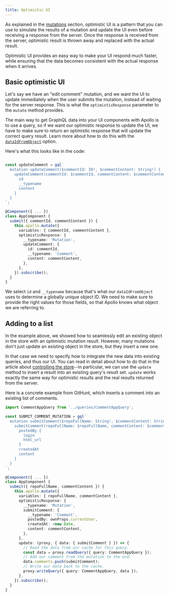 ```yaml
---
title: Optimistic UI
---
```


As explained in the [mutations](../basics/mutations.md#optimistic-ui) section, optimistic UI is a pattern that you can use to simulate the results of a mutation and update the UI even before receiving a response from the server. Once the response is received from the server, optimistic result is thrown away and replaced with the actual result.

Optimistic UI provides an easy way to make your UI respond much faster, while ensuring that the data becomes consistent with the actual response when it arrives.

## Basic optimistic UI

Let's say we have an "edit comment" mutation, and we want the UI to update immediately when the user submits the mutation, instead of waiting for the server response. This is what the `optimisticResponse` parameter to the `mutate` method provides.

The main way to get GraphQL data into your UI components with Apollo is to use a query, so if we want our optimistic response to update the UI, we have to make sure to return an optimistic response that will update the correct query result. Learn more about how to do this with the [`dataIdFromObject`](./cache-updates.md#normalization-with-dataidfromobject) option.

Here's what this looks like in the code:

```ts

const updateComment = gql`
  mutation updateComment($commentId: ID!, $commentContent: String!) {
    updateComment(commentId: $commentId, commentContent: $commentContent) {
      id
      __typename
      content
    }
  }
`;

@Component({ ... })
class AppComponent {
  submit({ commentId, commentContent }) {
    this.apollo.mutate({
      variables: { commentId, commentContent },
      optimisticResponse: {
        __typename: 'Mutation',
        updateComment: {
          id: commentId,
          __typename: 'Comment',
          content: commentContent,
        },
      },
    }).subscribe();
  }
}
```

We select `id` and `__typename` because that's what our `dataIdFromObject` uses to determine a globally unique object ID. We need to make sure to provide the right values for those fields, so that Apollo knows what object we are referring to.

## Adding to a list

In the example above, we showed how to seamlessly edit an existing object in the store with an optimistic mutation result. However, many mutations don't just update an existing object in the store, but they insert a new one.

In that case we need to specify how to integrate the new data into existing queries, and thus our UI. You can read in detail about how to do that in the article about [controlling the store](./cache-updates.md)--in particular, we can use the `update` method to insert a result into an existing query's result set. `update` works exactly the same way for optimistic results and the real results returned from the server.

Here is a concrete example from GitHunt, which inserts a comment into an existing list of comments.

```ts
import CommentAppQuery from '../queries/CommentAppQuery';

const SUBMIT_COMMENT_MUTATION = gql`
  mutation submitComment($repoFullName: String!, $commentContent: String!) {
    submitComment(repoFullName: $repoFullName, commentContent: $commentContent) {
      postedBy {
        login
        html_url
      }
      createdAt
      content
    }
  }
`;

@Component({ ... })
class AppComponent {
  submit({ repoFullName, commentContent }) {
    this.apollo.mutate({
      variables: { repoFullName, commentContent },
      optimisticResponse: {
        __typename: 'Mutation',
        submitComment: {
          __typename: 'Comment',
          postedBy: ownProps.currentUser,
          createdAt: +new Date,
          content: commentContent,
        },
      },
      update: (proxy, { data: { submitComment } }) => {
        // Read the data from our cache for this query.
        const data = proxy.readQuery({ query: CommentAppQuery });
        // Add our comment from the mutation to the end.
        data.comments.push(submitComment);
        // Write our data back to the cache.
        proxy.writeQuery({ query: CommentAppQuery, data });
      },
    }).subscribe();
  }
}
```
